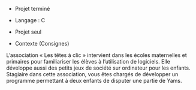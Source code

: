 - Projet terminé 
- Langage : C
- Projet seul

- Contexte (Consignes)

L’association « Les têtes à clic » intervient dans les écoles maternelles et primaires
pour familiariser les élèves à l’utilisation de logiciels. Elle développe aussi des petits
jeux de société sur ordinateur pour les enfants. Stagiaire dans cette association, vous
êtes chargés de développer un programme permettant à deux enfants de disputer une
partie de Yams.
